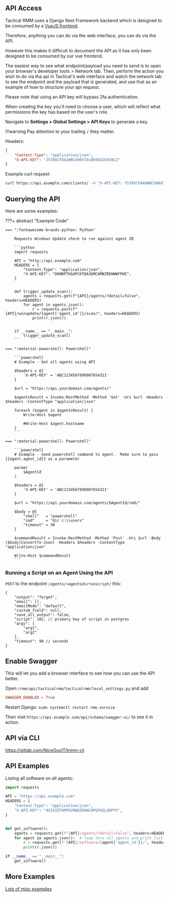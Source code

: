 ## API Access

Tactical RMM uses a Django Rest Framework backend which is designed to be consumed by a [VueJS frontend](https://github.com/amidaware/tacticalrmm-web).

Therefore, anything you can do via the web interface, you can do via the API.

However this makes it difficult to document the API as it has only been designed to be consumed by our vue frontend.

The easiest way to see what endpoint/payload you need to send is to open your browser's developer tools > Network tab. Then, perform the action you wish to do via tha api in Tactical's web interface and watch the network tab to see the endpoint and the payload that is generated, and use that as an example of how to structure your api request.

Please note that using an API key will bypass 2fa authentication.

When creating the key you'll need to choose a user, which will reflect what permissions the key has based on the user's role.

Navigate to **Settings > Global Settings > API Keys** to generate a key.

!!!warning
    Pay attention to your trailing `/` they matter.

Headers:

```json
{
    "Content-Type": "application/json", 
    "X-API-KEY": "J57BXCFDA2WBCXH0XTELBR5KAI69CNCZ"
}
```

Example curl request:

```bash
curl https://api.example.com/clients/ -H "X-API-KEY: Y57BXCFAA9WBCXH0XTEL6R5KAK69CNCZ"
```

## Querying the API

Here are some examples:

???+ abstract "Example Code"

    === ":fontawesome-brands-python: Python"

        Requests Windows Update check to run against agent ID

        ```python
        import requests

        API = "http://api.example.com"
        HEADERS = {
            "Content-Type": "application/json",
            "X-API-KEY": "DKNRPTHSAPCKT8A36MCAMNZREWWWFPWI",
        }


        def trigger_update_scan():
            agents = requests.get(f"{API}/agents/?detail=false", headers=HEADERS)
            for agent in agents.json():
                r = requests.post(f"{API}/winupdate/{agent['agent_id']}/scan/", headers=HEADERS)
                print(r.json())


        if __name__ == "__main__":
            trigger_update_scan()
        ```

    === ":material-powershell: Powershell"

        ```powershell
        # Example - Get all agents using API

        $headers = @{
            'X-API-KEY' = 'ABC1234567890987654321'
        }

        $url = "https://api.yourdomain.com/agents/"

        $agentsResult = Invoke-RestMethod -Method 'Get' -Uri $url -Headers $headers -ContentType "application/json"

        foreach ($agent in $agentsResult) {
            Write-Host $agent
            
            #Write-Host $agent.hostname
        }
        ```

    === ":material-powershell: Powershell"

        ```powershell
        # Example - Send powershell command to agent.  Make sure to pass {{agent.agent_id}} as a parameter

        param(
            $AgentId
        )

        $headers = @{
            'X-API-KEY' = 'ABC1234567890987654321'
        }

        $url = "https://api.yourdomain.com/agents/$AgentId/cmd/"

        $body = @{
            "shell"   = "powershell"
            "cmd"     = "dir c:\\users" 
            "timeout" = 30
        }

        $commandResult = Invoke-RestMethod -Method 'Post' -Uri $url -Body ($body|ConvertTo-Json) -Headers $headers -ContentType "application/json"

        Write-Host $commandResult
        ```

### Running a Script on an Agent Using the API

`POST` to the endpoint `/agents/<agentid>/runscript/` this:

```
{
    "output": "forget",
    "email": [],
    "emailMode": "default",
    "custom_field": null,
    "save_all_output": false,
    "script": 102, // primary key of script in postgres
    "args": [
        "arg1",
        "arg2"
    ],
    "timeout": 90 // seconds
}
```

## Enable Swagger

This will let you add a browser interface to see how you can use the API better.

Open `/rmm/api/tacticalrmm/tacticalrmm/local_settings.py` and add 

```conf
SWAGGER_ENABLED = True
```

Restart Django: `sudo systemctl restart rmm.service`

Then visit `https://api.example.com/api/schema/swagger-ui/` to see it in action.

## API via CLI

<https://gitlab.com/NiceGuyIT/trmm-cli>

## API Examples

Listing all software on all agents:

```python
import requests

API = "https://api.example.com"
HEADERS = {
    "Content-Type": "application/json",
    "X-API-KEY": "9SI43IFUMPEVRWOZR4NC8PGP4ZLA9PYX",
}


def get_software():
    agents = requests.get(f"{API}/agents/?detail=false", headers=HEADERS)  # get a list of all agents
    for agent in agents.json():  # loop thru all agents and print list of installed software
        r = requests.get(f"{API}/software/{agent['agent_id']}/", headers=HEADERS)
        print(r.json())

if __name__ == "__main__":
    get_software()
```

## More Examples

[Lots of misc examples](api_examples.md)
